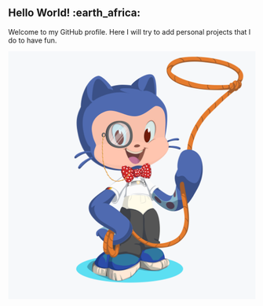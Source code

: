 

<body>



<h2 > <strong>Hello World! :earth_africa: </strong></h2>

<p>Welcome to my GitHub profile.  Here I will try to add personal projects that I do to have fun.<p/>

![My Octocat](https://raw.githubusercontent.com/chunkjs/chunkjs/master/william_omar.png)



</body>


<!--
**chunkjs/chunkjs** is a ✨ _special_ ✨ repository because its `README.md` (this file) appears on your GitHub profile.

Here are some ideas to get you started:

- 🔭 I’m currently working on ...
- 🌱 I’m currently learning ...
- 👯 I’m looking to collaborate on ...
- 🤔 I’m looking for help with ...
- 💬 Ask me about ...
- 📫 How to reach me: ...
- 😄 Pronouns: ...
- ⚡ Fun fact: ...
-->

